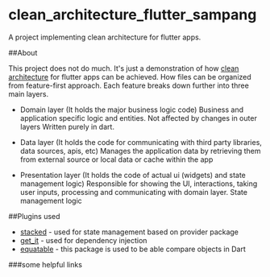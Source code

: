 # clean_architecture_flutter_sampang

A project implementing clean architecture for flutter apps.

##About

This project does not do much. 
It's just a demonstration of how [clean architecture](https://betterprogramming.pub/the-clean-architecture-beginners-guide-e4b7058c1165) for flutter apps can be achieved.
How files can be organized from feature-first approach.
Each feature breaks down further into three main layers.


- Domain layer (It holds the major business logic code)
  Business and application specific logic and entities.
  Not affected by changes in outer layers
  Written purely in dart.

- Data layer (It holds the code for communicating with third party libraries, data sources, apis, etc)
  Manages the application data by retrieving them from external source or local data or cache within the app

- Presentation layer (It holds the code of actual ui (widgets) and state management logic)
  Responsible for showing the UI, interactions, taking user inputs, processing and communicating with domain layer.
  State management logic


##Plugins used

- [stacked](https://pub.dev/packages/stacked) - used for state management based on provider package
- [get_it](https://pub.dev/packages/get_it) - used for dependency injection
- [equatable](https://pub.dev/packages/equatable) - this package is used to be able compare objects in Dart 



###some helpful links
[](https://codewithandrea.com/articles/flutter-project-structure/)
[](https://www.youtube.com/watch?v=6jjaVWEC9Qw)
[](https://blog.cleancoder.com/uncle-bob/2012/08/13/the-clean-architecture.html)
[](https://medium.com/ruangguru/an-introduction-to-flutter-clean-architecture-ae00154001b0)


  


